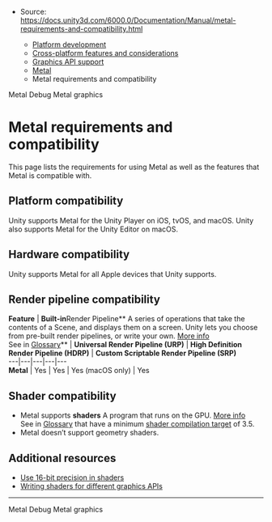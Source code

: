 * Source: https://docs.unity3d.com/6000.0/Documentation/Manual/metal-requirements-and-compatibility.html

  * [Platform development ](https://docs.unity3d.com/6000.0/Documentation/Manual/PlatformSpecific.html)
  * [Cross-platform features and considerations](https://docs.unity3d.com/6000.0/Documentation/Manual/cross-platform-features.html)
  * [Graphics API support](https://docs.unity3d.com/6000.0/Documentation/Manual/GraphicsAPIs.html)
  * [Metal](https://docs.unity3d.com/6000.0/Documentation/Manual/Metal.html)
  * Metal requirements and compatibility


[](https://docs.unity3d.com/6000.0/Documentation/Manual/Metal.html)
Metal
[](https://docs.unity3d.com/6000.0/Documentation/Manual/metal-debug.html)
Debug Metal graphics
# Metal requirements and compatibility
This page lists the requirements for using Metal as well as the features that Metal is compatible with.
## Platform compatibility
Unity supports Metal for the Unity Player on iOS, tvOS, and macOS. Unity also supports Metal for the Unity Editor on macOS.
## Hardware compatibility
Unity supports Metal for all Apple devices that Unity supports.
## Render pipeline compatibility
**Feature** | **Built-in**Render Pipeline** A series of operations that take the contents of a Scene, and displays them on a screen. Unity lets you choose from pre-built render pipelines, or write your own. [More info](https://docs.unity3d.com/6000.0/Documentation/Manual/render-pipelines.html)  
See in [Glossary](https://docs.unity3d.com/6000.0/Documentation/Manual/Glossary.html#Renderpipeline)** | **Universal Render Pipeline (URP)** | **High Definition Render Pipeline (HDRP)** | **Custom Scriptable Render Pipeline (SRP)**  
---|---|---|---|---  
**Metal** | Yes | Yes | Yes (macOS only) | Yes  
## Shader compatibility
  * Metal supports **shaders** A program that runs on the GPU. [More info](https://docs.unity3d.com/6000.0/Documentation/Manual/Shaders.html)  
See in [Glossary](https://docs.unity3d.com/6000.0/Documentation/Manual/Glossary.html#Shader) that have a minimum [shader compilation target](https://docs.unity3d.com/6000.0/Documentation/Manual/SL-ShaderCompileTargets.html) of 3.5.
  * Metal doesn’t support geometry shaders.


## Additional resources
  * [Use 16-bit precision in shaders](https://docs.unity3d.com/6000.0/Documentation/Manual/SL-Use16BitPrecisionInShaders.html)
  * [Writing shaders for different graphics APIs](https://docs.unity3d.com/6000.0/Documentation/Manual/SL-PlatformDifferences.html)


* * *
[](https://docs.unity3d.com/6000.0/Documentation/Manual/Metal.html)
Metal
[](https://docs.unity3d.com/6000.0/Documentation/Manual/metal-debug.html)
Debug Metal graphics
